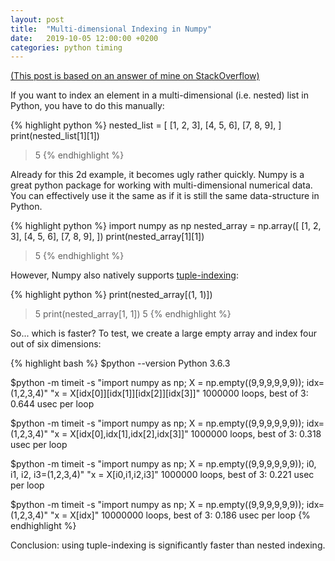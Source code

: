 ```yaml
---
layout: post
title:  "Multi-dimensional Indexing in Numpy"
date:   2019-10-05 12:00:00 +0200
categories: python timing
---
```


[(This post is based on an answer of mine on StackOverflow)](https://stackoverflow.com/questions/57623010/optimizing-performance-of-list-comprehension-using-all-indexes-in-own-functions/57750084#57750084)

If you want to index an element in a multi-dimensional (i.e. nested) list in Python, you have to do this manually:

{% highlight python %}
nested_list = [
    [1, 2, 3],
    [4, 5, 6],
    [7, 8, 9],
]
print(nested_list[1][1])
> 5
{% endhighlight %}

Already for this 2d example, it becomes ugly rather quickly. Numpy is a great python package for working with multi-dimensional numerical data. You can effectively use it the same as if it is still the same data-structure in Python.

{% highlight python %}
import numpy as np
nested_array = np.array([
    [1, 2, 3],
    [4, 5, 6],
    [7, 8, 9],
])
print(nested_array[1][1])
> 5
{% endhighlight %}

However, Numpy also natively supports [tuple-indexing](https://docs.scipy.org/doc/numpy/reference/arrays.indexing.html):

{% highlight python %}
print(nested_array[(1, 1)])
> 5
print(nested_array[1, 1])
> 5
{% endhighlight %}

So... which is faster? To test, we create a large empty array and index four out of six dimensions:

{% highlight bash %}
$python --version
Python 3.6.3
    
$python -m timeit -s "import numpy as np; X = np.empty((9,9,9,9,9,9)); idx=(1,2,3,4)" "x = X[idx[0]][idx[1]][idx[2]][idx[3]]"
1000000 loops, best of 3: 0.644 usec per loop

$python -m timeit -s "import numpy as np; X = np.empty((9,9,9,9,9,9)); idx=(1,2,3,4)" "x = X[idx[0],idx[1],idx[2],idx[3]]"
1000000 loops, best of 3: 0.318 usec per loop
    
$python -m timeit -s "import numpy as np; X = np.empty((9,9,9,9,9,9)); i0, i1, i2, i3=(1,2,3,4)" "x = X[i0,i1,i2,i3]"
1000000 loops, best of 3: 0.221 usec per loop
    
$python -m timeit -s "import numpy as np; X = np.empty((9,9,9,9,9,9)); idx=(1,2,3,4)" "x = X[idx]"
10000000 loops, best of 3: 0.186 usec per loop
{% endhighlight %}

Conclusion: using tuple-indexing is significantly faster than nested indexing.
